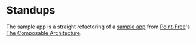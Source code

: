 #  Standups

The sample app is a straight refactoring of a [sample app](https://github.com/pointfreeco/episode-code-samples/blob/main/0270-shared-state-pt3/swift-composable-architecture/Examples/CaseStudies/SwiftUICaseStudies/SignUpFlow.swift) from [Point-Free](https://www.pointfree.co)'s  [The Composable Architecture](https://github.com/pointfreeco/swift-composable-architecture).
